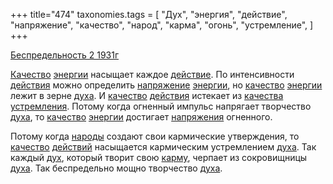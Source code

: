 +++
title="474"
taxonomies.tags = [
 "Дух",
 "энергия",
 "действие",
 "напряжение",
 "качество",
 "народ",
 "карма",
 "огонь",
 "устремление",
]
+++

[Беспредельность 2 1931г](/agni/1931)

[Качество](/tags/[качество](/tags/качество)) [энергии](/tags/энергия) насыщает каждое [действие](/tags/действие). По интенсивности [действия](/tags/действие) можно определить [напряжение](/tags/напряжение) [энергии](/tags/энергия), но [качество](/tags/качество) [энергии](/tags/энергия) лежит в зерне [духа](/tags/Дух). И [качество](/tags/качество) [действия](/tags/действие) истекает из [качества](/tags/качество) [устремления](/tags/[устремление](/tags/устремление)). Потому когда огненный импульс напрягает творчество [духа](/tags/Дух), то [качество](/tags/качество) [энергии](/tags/энергия) достигает [напряжения](/tags/напряжение) огненного.   

Потому когда [народы](/tags/народ) создают свои кармические утверждения, то [качество](/tags/качество) [действий](/tags/действие) насыщается кармическим устремлением [духа](/tags/Дух). Так каждый [дух](/tags/Дух), который творит свою [карму](/tags/карма), черпает из сокровищницы [духа](/tags/Дух). Так беспредельно мощно творчество [духа](/tags/Дух).   


